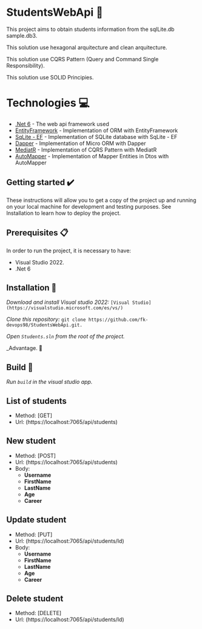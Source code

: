 # StudentsWebApi 🧾
This project  aims to obtain students information from the sqlLite.db sample.db3.

This solution use hexagonal arquitecture and clean arquitecture.

This solution use CQRS Pattern (Query and Command Single Responsibility).

This solution use SOLID Principies.

# Technologies 💻

* [.Net 6](https://learn.microsoft.com/en-us/dotnet/core/whats-new/dotnet-6) - The web api framework used
* [EntityFramework](https://learn.microsoft.com/es-es/ef/) - Implementation of ORM with EntityFramework
* [SqLite - EF](https://learn.microsoft.com/es-es/ef/core/providers/sqlite/?tabs=dotnet-core-cli) - Implementation of SQLite database with SqLite - EF
* [Dapper](https://www.learndapper.com/) - Implementation of Micro ORM with Dapper
* [MediatR](https://github.com/jbogard/MediatR) - Implementation of CQRS Pattern with MediatR
* [AutoMapper](https://automapper.org/) - Implementation of Mapper Entities in Dtos with AutoMapper
 
## Getting started ✔️

These instructions will allow you to get a copy of the project up and running on your local machine for development and testing purposes.
See Installation to learn how to deploy the project.

## Prerequisites 📋

In order to run the project, it is necessary to have: 
  - Visual Studio 2022.
  - .Net 6

## Installation  🔧

_Download and install Visual studio 2022:_ ```[Visual Studio](https://visualstudio.microsoft.com/es/vs/)```

_Clone this repository:_ ```git clone https://github.com/fk-devops98/StudentsWebApi.git.```

_Open ```Students.sln``` from the root of the project._

_Advantage. 🎉

## Build 🚀

_Run ```build``` in the visual studio app._

## List of students
* Method: [GET]
* Url: (https://localhost:7065/api/students)

## New student
* Method: [POST]
* Url: (https://localhost:7065/api/students)
* Body: 
  - **Username**
  - **FirstName**
  - **LastName**
  - **Age**
  - **Career**

## Update student
* Method: [PUT]
* Url: (https://localhost:7065/api/students/Id)
* Body: 
  - **Username**
  - **FirstName**
  - **LastName**
  - **Age**
  - **Career**

## Delete student
* Method: [DELETE]
* Url: (https://localhost:7065/api/students/Id)
